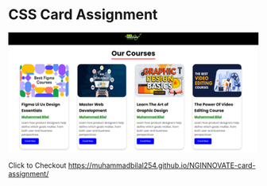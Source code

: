 # CSS Card Assignment

![NG Innovate Assignment](./images/image.png)

Click to Checkout
https://muhammadbilal254.github.io/NGINNOVATE-card-assignment/
